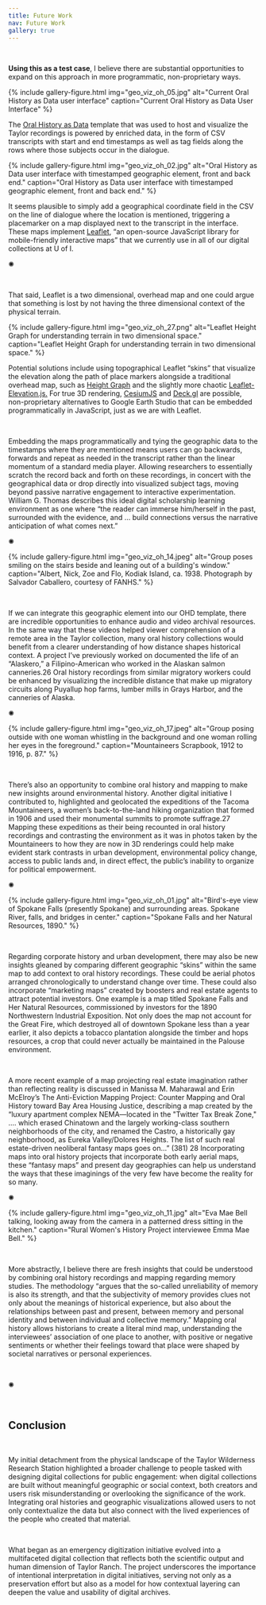 ```yaml
---
title: Future Work
nav: Future Work
gallery: true
---
```


<br>

**Using this as a test case**, I believe there are substantial opportunities to expand on this approach in more programmatic, non-proprietary ways. 

{% include gallery-figure.html img="geo_viz_oh_05.jpg" alt="Current Oral History as Data user interface" caption="Current Oral History as Data User Interface" %}

The [Oral History as Data](https://oralhistoryasdata.github.io/) template that was used to host and visualize the Taylor recordings is powered by enriched data, in the form of CSV transcripts with start and end timestamps as well as tag fields along the rows where those subjects occur in the dialogue. 

{% include gallery-figure.html img="geo_viz_oh_02.jpg" alt="Oral History as Data user interface with timestamped geographic element, front and back end." caption="Oral History as Data user interface with timestamped geographic element, front and back end." %}

It seems plausible to simply add a geographical coordinate field in the CSV on the line of dialogue where the location is mentioned, triggering a placemarker on a map displayed next to the transcript in the interface. These maps implement [Leaflet](https://leafletjs.com/examples.html), “an open-source JavaScript library for mobile-friendly interactive maps” that we currently use in all of our digital collections at U of I.

<div class="symbol-container">
    <p class="symbol">&#10042;</p>
</div>

<br>

That said, Leaflet is a two dimensional, overhead map and one could argue that something is lost by not having the three dimensional context of the physical terrain. 


{% include gallery-figure.html img="geo_viz_oh_27.png" alt="Leaflet Height Graph for understanding terrain in two dimensional space." caption="Leaflet Height Graph for understanding terrain in two dimensional space." %}


Potential solutions include using topographical Leaflet “skins” that visualize the elevation along the path of place markers alongside a traditional overhead map, such as [Height Graph](https://giscience.github.io/Leaflet.Heightgraph/) and the slightly more chaotic [Leaflet-Elevation.js.](https://raruto.github.io/leaflet-elevation/examples/leaflet-elevation_hoverable-tracks.html) For true 3D rendering, [CesiumJS](https://cesium.com/platform/cesiumjs/) and [Deck.gl](https://deck.gl/) are possible, non-proprietary alternatives to Google Earth Studio that can be embedded programmatically in JavaScript, just as we are with Leaflet. 

<br>

Embedding the maps programmatically and tying the geographic data to the timestamps where they are mentioned means users can go backwards, forwards and repeat as needed in the transcript rather than the linear momentum of a standard media player. Allowing researchers to essentially scratch the record back and forth on these recordings, in concert with the geographical data or drop directly into visualized subject tags, moving beyond passive narrative engagement to interactive experimentation. William G. Thomas describes this ideal digital scholarship learning environment as one where “the reader can immerse him/herself in the past, surrounded with the evidence, and … build connections versus the narrative anticipation of what comes next.”

<div class="symbol-container">
    <p class="symbol">&#10042;</p>
</div>

{% include gallery-figure.html img="geo_viz_oh_14.jpeg" alt="Group poses smiling on the stairs beside and leaning out of a building's window." caption="Albert, Nick, Zoe and Flo, Kodiak Island, ca. 1938. Photograph by Salvador Caballero, courtesy of FANHS." %}

<br>

If we can integrate this geographic element into our OHD template, there are incredible opportunities to enhance audio and video archival resources. In the same way that these videos helped viewer comprehension of a remote area in the Taylor collection, many oral history collections would benefit from a clearer understanding of how distance shapes historical context. A project I’ve previously worked on documented the life of an “Alaskero,” a Filipino-American who worked in the Alaskan salmon canneries.26 Oral history recordings from similar migratory workers could be enhanced by visualizing the incredible distance that make up migratory circuits along Puyallup hop farms, lumber mills in Grays Harbor, and the canneries of Alaska. 

<div class="symbol-container">
    <p class="symbol">&#10042;</p>
</div>

{% include gallery-figure.html img="geo_viz_oh_17.jpeg" alt="Group posing outside with one woman whistling in the background and one woman rolling her eyes in the foreground." caption="Mountaineers Scrapbook, 1912 to 1916, p. 87." %}

<br>

There’s also an opportunity to combine oral history and mapping to make new insights around environmental history. Another digital initiative I contributed to, highlighted and geolocated the expeditions of the Tacoma Mountaineers, a women’s back-to-the-land hiking organization that formed in 1906 and used their monumental summits to promote suffrage.27 Mapping these expeditions as their being recounted in oral history recordings and contrasting the environment as it was in photos taken by the Mountaineers to how they are now in 3D renderings could help make evident stark contrasts in urban development, environmental policy change, access to public lands and, in direct effect, the public’s inability to organize for political empowerment. 

<div class="symbol-container">
    <p class="symbol">&#10042;</p>
</div>

{% include gallery-figure.html img="geo_viz_oh_01.jpg" alt="Bird's-eye view of Spokane Falls (presently Spokane) and surrounding areas. Spokane River, falls, and bridges in center." caption="Spokane Falls and her Natural Resources, 1890." %}

<br>

Regarding corporate history and urban development, there may also be new insights gleaned by comparing different geographic “skins” within the same map to add context to oral history recordings. These could be aerial photos arranged chronologically to understand change over time. These could also incorporate “marketing maps” created by boosters and real estate agents to attract potential investors. One example is a map titled Spokane Falls and Her Natural Resources, commissioned by investors for the 1890 Northwestern Industrial Exposition. Not only does the map not account for the Great Fire, which destroyed all of downtown Spokane less than a year earlier, it also depicts a tobacco plantation alongside the timber and hops resources, a crop that could never actually be maintained in the Palouse environment.

<br>

A more recent example of a map projecting real estate imagination rather than reflecting reality is discussed in Manissa M. Maharawal and Erin McElroy’s The Anti-Eviction Mapping Project: Counter Mapping and Oral History toward Bay Area Housing Justice, describing a map created by the “luxury apartment complex NEMA—located in the "Twitter Tax Break Zone," ….  which erased Chinatown and the largely working-class southern neighborhoods of the city, and renamed the Castro, a historically gay neighborhood, as Eureka Valley/Dolores Heights. The list of such real estate-driven neoliberal fantasy maps goes on…” (381) 28 Incorporating maps into oral history projects that incorporate both early aerial maps, these “fantasy maps” and present day geographies can help us understand the ways that these imaginings of the very few have become the reality for so many. 

<div class="symbol-container">
    <p class="symbol">&#10042;</p>
</div>

{% include gallery-figure.html img="geo_viz_oh_11.jpg" alt="Eva Mae Bell talking, looking away from the camera in a patterned dress sitting in the kitchen." caption="Rural Women's History Project interviewee Emma Mae Bell." %}

<br>

More abstractly, I believe there are fresh insights that could be understood by combining oral history recordings and mapping regarding memory studies. The methodology “argues that the so-called unreliability of memory is also its strength, and that the subjectivity of memory provides clues not only about the meanings of historical experience, but also about the relationships between past and present, between memory and personal identity and between individual and collective memory.” Mapping oral history allows historians to create a literal mind map, understanding the interviewees’ association of one place to another, with positive or negative sentiments or whether their feelings toward that place were shaped by societal narratives or personal experiences. 

<br>

<div class="symbol-container">
    <p class="symbol">&#10042;</p>
</div>

<br>

## Conclusion

<br>

My initial detachment from the physical landscape of the Taylor Wilderness Research Station highlighted a broader challenge to people tasked with designing digital collections for public engagement: when digital collections are built without meaningful geographic or social context, both creators and users risk misunderstanding or overlooking the significance of the work. Integrating oral histories and geographic visualizations allowed users to not only contextualize the data but also connect with the lived experiences of the people who created that material.

<br>

What began as an emergency digitization initiative evolved into a multifaceted digital collection that reflects both the scientific output and human dimension of Taylor Ranch. The project underscores the importance of intentional interpretation in digital initiatives, serving not only as a preservation effort but also as a model for how contextual layering can deepen the value and usability of digital archives.

<br>
